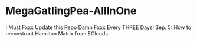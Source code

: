 # MegaGatlingPea-AllInOne
I Must Fxxx Update this Repo Damn Fxxx Every THREE Days!
Sep. 5: How to reconstruct Hamilton Matrix from EClouds.
